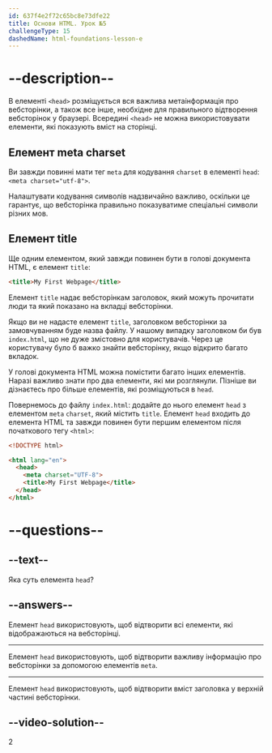 ```yaml
---
id: 637f4e2f72c65bc8e73dfe22
title: Основи HTML. Урок №5
challengeType: 15
dashedName: html-foundations-lesson-e
---
```


# --description--

В елементі `<head>` розміщується вся важлива метаінформація про вебсторінки, а також все інше, необхідне для правильного відтворення вебсторінок у браузері. Всередині `<head>` не можна використовувати елементи, які показують вміст на сторінці.

## Елемент meta charset
Ви завжди повинні мати тег `meta` для кодування `charset` в елементі `head`: `<meta charset="utf-8">`.

Налаштувати кодування символів надзвичайно важливо, оскільки це гарантує, що вебсторінка правильно показуватиме спеціальні символи різних мов.

## Елемент title
Ще одним елементом, який завжди повинен бути в голові документа HTML, є елемент `title`:

```html
<title>My First Webpage</title>
```

Елемент `title` надає вебсторінкам заголовок, який можуть прочитати люди та який показано на вкладці вебсторінки.

Якщо ви не надасте елемент `title`, заголовком вебсторінки за замовчуванням буде назва файлу. У нашому випадку заголовком би був `index.html`, що не дуже змістовно для користувачів. Через це користувачу було б важко знайти вебсторінку, якщо відкрито багато вкладок.

У голові документа HTML можна помістити багато інших елементів. Наразі важливо знати про два елементи, які ми розглянули. Пізніше ви дізнаєтесь про більше елементів, які розміщуються в `head`.

Повернемось до файлу `index.html`: додайте до нього елемент `head` з елементом `meta` `charset`, який містить `title`. Елемент `head` входить до елемента HTML та завжди повинен бути першим елементом після початкового тегу `<html>`:


```html
<!DOCTYPE html>

<html lang="en">
  <head>
    <meta charset="UTF-8">
    <title>My First Webpage</title>
  </head>
</html>
```

# --questions--

## --text--

Яка суть елемента `head`?

## --answers--

Елемент `head` використовують, щоб відтворити всі елементи, які відображаються на вебсторінці.

---

Елемент `head` використовують, щоб відтворити важливу інформацію про вебсторінки за допомогою елементів `meta`.

---

Елемент `head` використовують, щоб відтворити вміст заголовка у верхній частині вебсторінки.


## --video-solution--

2
